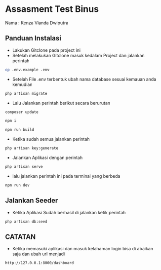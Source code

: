 # Assasment Test Binus 
Nama : Kenza Vianda Dwiputra

## Panduan Instalasi
- Lakukan Gitclone pada project ini
- Setelah melakukan Gitclone masuk kedalam Project dan jalankan perintah
```bash
cp .env.example .env
```
- Setelah File .env terbentuk ubah nama database sesuai kemauan anda kemudian
```bash
php artisan migrate
```
- Lalu Jalankan perintah berikut secara berurutan
```bash
composer update
```
```bash
npm i
```
```bash
npm run build
```
- Ketika sudah semua jalankan perintah

```bash
php artisan key:generate
```
- Jalankan Aplikasi dengan perintah
```bash
php artisan serve
```
- lalu jalankan perintah ini pada terminal yang berbeda
```bash
npm run dev
```

## Jalankan Seeder
- Ketika Aplikasi Sudah berhasil di jalankan ketik perintah

```bash
php artisan db:seed
```
## CATATAN
- Ketika memasuki aplikasi dan masuk kelahaman login bisa di abaikan saja dan ubah url menjadi


```bash
http://127.0.0.1:8000/dashboard
```
